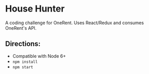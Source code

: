 # House Hunter

A coding challenge for OneRent. Uses React/Redux and consumes OneRent's API.

## Directions:
- Compatible with Node 6+
- `npm install`
- `npm start`
